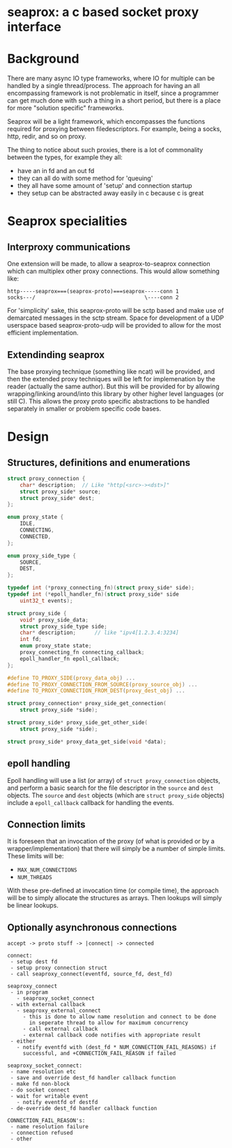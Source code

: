 # seaprox: a c based socket proxy interface
# Background
There are many async IO type frameworks, where IO for multiple
can be handled by a single thread/process. The approach for having
an all encompassing framework is not problematic in itself, since
a programmer can get much done with such a thing in a short period,
but there is a place for more "solution specific" frameworks.

Seaprox will be a light framework, which encompasses the functions
required for proxying between filedescriptors. For example, being
a socks, http, redir, and so on proxy.

The thing to notice about such proxies, there is a lot of commonality
between the types, for example they all:
 * have an in fd and an out fd
 * they can all do with some method for 'queuing'
 * they all have some amount of 'setup' and connection startup
 * they setup can be abstracted away easily in c because c is great

# Seaprox specialities
## Interproxy communications
One extension will be made, to allow a seaprox-to-seaprox connection
which can multiplex other proxy connections. This would allow
something like:

```
http-----seaprox===(seaprox-proto)===seaprox-----conn 1
socks---/                                   \----conn 2
```

For 'simplicity' sake, this seaprox-proto will be sctp based and make
use of demarcated messages in the sctp stream. Space for development
of a UDP userspace based seaprox-proto-udp will be provided to allow
for the most efficient implementation.

## Extendinding seaprox
The base proxying technique (something like ncat) will be provided,
and then the extended proxy techniques will be left for implemenation
by the reader (actually the same author). But this will be provided
for by allowing wrapping/linking around/into this library by other
higher level languages (or still C). This allows the proxy proto
specific abstractions to be handled separately in smaller or problem
specific code bases.

# Design
## Structures, definitions and enumerations

```C
struct proxy_connection {
	char* description;	// Like "http[<src>-><dst>]"
	struct proxy_side* source;
	struct proxy_side* dest;
};

enum proxy_state {
	IDLE,
	CONNECTING,
	CONNECTED,
};

enum proxy_side_type {
	SOURCE,
	DEST,
};

typedef int (*proxy_connecting_fn)(struct proxy_side* side);
typedef int (*epoll_handler_fn)(struct proxy_side* side
	uint32_t events);

struct proxy_side {
	void* proxy_side_data;
	struct proxy_side_type side;
	char* description;		// like "ipv4[1.2.3.4:3234]
	int fd;
	enum proxy_state state;
	proxy_connecting_fn connecting_callback;
	epoll_handler_fn epoll_callback;
};

#define TO_PROXY_SIDE(proxy_data_obj) ...
#define TO_PROXY_CONNECTION_FROM_SOURCE(proxy_source_obj) ...
#define TO_PROXY_CONNECTION_FROM_DEST(proxy_dest_obj) ...

struct proxy_connection* proxy_side_get_connection(
	struct proxy_side *side);

struct proxy_side* proxy_side_get_other_side(
	struct proxy_side *side);

struct proxy_side* proxy_data_get_side(void *data);
```

## epoll handling
Epoll handling will use a list (or array) of `struct proxy_connection`
objects, and perform a basic search for the file descriptor in the
`source` and `dest` objects. The `source` and `dest` objects (which
are `struct proxy_side` objects) include a `epoll_callback` callback
for handling the events.

## Connection limits
It is foreseen that an invocation of the proxy (of what is provided
or by a wrapper/implementation) that there will simply be a number of
simple limits. These limits will be:
 * `MAX_NUM_CONNECTIONS`
 * `NUM_THREADS`

With these pre-defined at invocation time (or compile time), the
approach will be to simply allocate the structures as arrays. Then
lookups will simply be linear lookups.

## Optionally asynchronous connections

```
accept -> proto stuff -> |connect| -> connected

connect:
 - setup dest fd
 - setup proxy connection struct
 - call seaproxy_connect(eventfd, source_fd, dest_fd)

seaproxy_connect
 - in program
   - seaproxy_socket_connect
 - with external callback
   - seaproxy_external_connect
     - this is done to allow name resolution and connect to be done
       in seperate thread to allow for maximum concurrency
     - call external callback
     - external callback code notifies with appropriate result
 - either
   - notify eventfd with (dest_fd * NUM_CONNECTION_FAIL_REASONS) if
     successful, and +CONNECTION_FAIL_REASON if failed

seaproxy_socket_connect:
 - name resolution etc
 - save and override dest_fd handler callback function
 - make fd non-block
 - do socket connect
 - wait for writable event
   - notify eventfd of destfd
 - de-override dest_fd handler callback function

CONNECTION_FAIL_REASON's:
 - name resolution failure
 - connection refused
 - other
```

